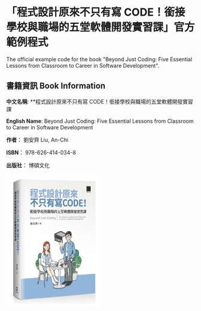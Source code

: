 # 「程式設計原來不只有寫 CODE！銜接學校與職場的五堂軟體開發實習課」官方範例程式

The official example code for the book "Beyond Just Coding: Five Essential Lessons from Classroom to Career in Software Development".

## 書籍資訊 Book Information

**中文名稱**: **程式設計原來不只有寫 CODE！銜接學校與職場的五堂軟體開發實習課

**English Name**: Beyond Just Coding: Five Essential Lessons from Classroom to Career in Software Development

**作者**： 劉安齊 Liu, An-Chi

**ISBN**： 978-626-414-034-8

**出版社**： 博碩文化

<img src="https://raw.githubusercontent.com/tigercosmos/beyond-just-coding-book/refs/heads/master/book_picture.jpg" alt="book" width="50%">
